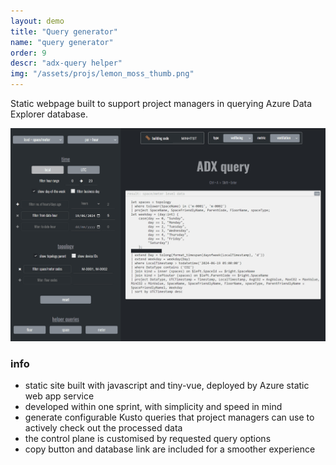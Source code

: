 ```yaml
---
layout: demo
title: "Query generator"
name: "query generator"
order: 9
descr: "adx-query helper"
img: "/assets/projs/lemon_moss_thumb.png"
---
```


Static webpage built to support project managers in querying Azure Data Explorer database.

![](/assets/proj_scr/lemon_moss.png)

### info

- static site built with javascript and tiny-vue, deployed by Azure static web app service
- developed within one sprint, with simplicity and speed in mind
- generate configurable Kusto queries that project managers can use to actively check out the processed data
- the control plane is customised by requested query options
- copy button and database link are included for a smoother experience